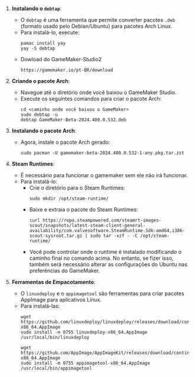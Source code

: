 1. **Instalando o `debtap`**:
   - O `debtap` é uma ferramenta que permite converter pacotes `.deb` (formato usado pelo Debian/Ubuntu) para pacotes Arch Linux.
   - Para instalá-lo, execute:
     ```
     pamac install yay
     yay -S debtap
     ```
   - Dowload do GameMaker-Studio2
     ```
     https://gamemaker.io/pt-BR/download
     ```

2. **Criando o pacote Arch**:
   - Navegue até o diretório onde você baixou o GameMaker Studio.
   - Execute os seguintes comandos para criar o pacote Arch:
     ```
     cd <caminho onde você baixou o GameMaker>
     sudo debtap -u
     debtap GameMaker-Beta-2024.400.0.532.deb
     ```

3. **Instalando o pacote Arch**:
   - Agora, instale o pacote Arch gerado:
     ```
     sudo pacman -U gamemaker-beta-2024.400.0.532-1-any.pkg.tar.zst
     ```

4. **Steam Runtimes**:
   - É necessário para funcionar o gamemaker sem ele não irá funcionar.
   - Para instalá-lo:
     - Crie o diretório para o Steam Runtimes:
       ```
       sudo mkdir /opt/steam-runtime/
       ```
     - Baixe e extraia o pacote do Steam Runtimes:
       ```
       curl https://repo.steampowered.com/steamrt-images-scout/snapshots/latest-steam-client-general-availability/com.valvesoftware.SteamRuntime.Sdk-amd64,i386-scout-sysroot.tar.gz | sudo tar -xzf - -C /opt/steam-runtime/
       ```
     - Você pode controlar onde o runtime é instalado modificando o caminho final no comando acima. No entanto, se fizer isso, também será necessário alterar as configurações do Ubuntu nas preferências do GameMaker.

5. **Ferramentas de Empacotamento**:
   - O `linuxdeploy` e o `appimagetool` são ferramentas para criar pacotes AppImage para aplicativos Linux.
   - Para instalá-las:
     ```
     wget https://github.com/linuxdeploy/linuxdeploy/releases/download/continuous/linuxdeploy-x86_64.AppImage
     sudo install -m 0755 linuxdeploy-x86_64.AppImage /usr/local/bin/linuxdeploy

     wget https://github.com/AppImage/AppImageKit/releases/download/continuous/appimagetool-x86_64.AppImage
     sudo install -m 0755 appimagetool-x86_64.AppImage /usr/local/bin/appimagetool
     ```

